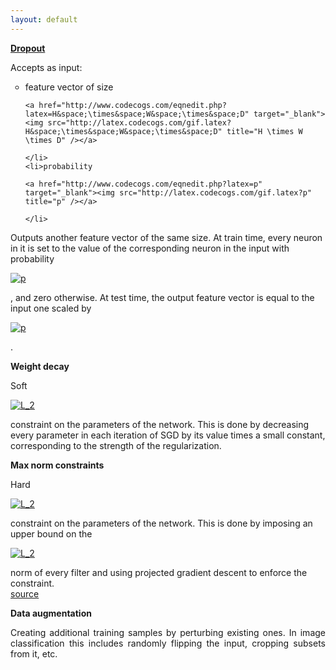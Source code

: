 ```yaml
---
layout: default
---
```


<strong><a href="http://www.jmlr.org/papers/volume15/srivastava14a/srivastava14a.pdf"> Dropout </a></strong>
<p align="justify">
Accepts as input:
<ul style="list-style-type:circle">
	<li>feature vector of size
	
	<a href="http://www.codecogs.com/eqnedit.php?latex=H&space;\times&space;W&space;\times&space;D" target="_blank"><img src="http://latex.codecogs.com/gif.latex?H&space;\times&space;W&space;\times&space;D" title="H \times W \times D" /></a>
	
	</li>
	<li>probability 
	
	<a href="http://www.codecogs.com/eqnedit.php?latex=p" target="_blank"><img src="http://latex.codecogs.com/gif.latex?p" title="p" /></a>
	
	</li>
</ul>  
Outputs another feature vector of the same size.
At train time, every neuron in it is set to the value of the corresponding neuron in the input with probability 

<a href="http://www.codecogs.com/eqnedit.php?latex=p" target="_blank"><img src="http://latex.codecogs.com/gif.latex?p" title="p" /></a>

, and zero otherwise.
At test time, the output feature vector is equal to the input one scaled by

<a href="http://www.codecogs.com/eqnedit.php?latex=p" target="_blank"><img src="http://latex.codecogs.com/gif.latex?p" title="p" /></a>

.
</p>

<strong>Weight decay</strong>
<p align="justify">
Soft

<a href="http://www.codecogs.com/eqnedit.php?latex=L_2" target="_blank"><img src="http://latex.codecogs.com/gif.latex?L_2" title="L_2" /></a>

constraint on the parameters of the network.
This is done by decreasing every parameter in each iteration of SGD by its value times a small constant, corresponding to the strength of the regularization.
</p>

<strong>Max norm constraints</strong>
<p align="justify">
Hard

<a href="http://www.codecogs.com/eqnedit.php?latex=L_2" target="_blank"><img src="http://latex.codecogs.com/gif.latex?L_2" title="L_2" /></a>

constraint on the parameters of the network.
This is done by imposing an upper bound on the

<a href="http://www.codecogs.com/eqnedit.php?latex=L_2" target="_blank"><img src="http://latex.codecogs.com/gif.latex?L_2" title="L_2" /></a>

norm of every filter and using projected gradient descent to enforce the constraint.<br />
<a href="http://cs231n.github.io/convolutional-networks/"> source </a>
</p>

<strong>Data augmentation</strong>
<p align="justify">
Creating additional training samples by perturbing existing ones.
In image classification this includes randomly flipping the input, cropping subsets from it, etc.
</p>
